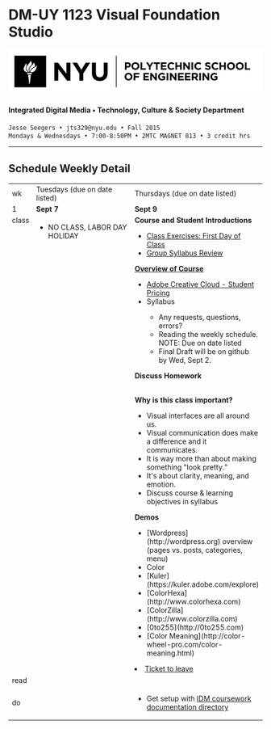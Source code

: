 # DM-UY 1123 Visual Foundation Studio

![NYU](nyu_soe_logo.png)
#### Integrated Digital Media • Technology, Culture & Society Department 

    Jesse Seegers • jts329@nyu.edu • Fall 2015 
    Mondays & Wednesdays • 7:00-8:50PM • 2MTC MAGNET 813 • 3 credit hrs

---

## Schedule Weekly Detail

<table>
<tr>
<td>wk</td>
<td>Tuesdays (due on date listed)</td>
<td>Thursdays (due on date listed)</td>
</tr>
<tr>
  <td valign="top">1</td>
  <td valign="top" width="48%"><strong>Sept 7</strong></td>
  <td valign="top" width="48%"><strong>Sept 9</strong></td>
</tr>
<tr>
<td valign="top">class</td>
<td valign="top">
<ul>
<li>NO CLASS, LABOR DAY HOLIDAY</li>
</ul></td>
<td valign="top"><strong>Course and Student Introductions</strong><br><a href="../class_exercises/dm1123_class_exercise_first_day.md">
<ul>
<li>Class Exercises: First Day of Class</li>
<li>Group Syllabus Review</li>
</ul><strong>Overview of Course</strong>
<ul>

<li><a href="http://www.adobe.com/creativecloud.html">Adobe Creative Cloud - Student Pricing</a></li>
<li> Syllabus</li>
<ul>
 <li>Any requests, questions, errors?</li>
 <li>Reading the weekly schedule. NOTE: Due on date listed</li>
 <li>Final Draft will be on github by Wed, Sept 2.</li>
</ul>
</ul>
<strong>Discuss Homework</strong><br><br>

<strong>Why is this class important?</strong>
<ul>
<li>Visual interfaces are all around us. </li>
<li>Visual communication does make a difference and it communicates.</li>
<li>It is way more than about making something "look pretty."</li>
<li>It's about clarity, meaning, and emotion.</li>
<li>Discuss course &amp; learning objectives in syllabus</li>
</ul>

<strong>Demos</strong>
<ul>
<li> [Wordpress] (http://wordpress.org) overview (pages vs. posts, categories, menu)</li>
<li>Color</li>
  <li>[Kuler](https://kuler.adobe.com/explore)</li>
  <li>[ColorHexa](http://www.colorhexa.com)</li>
  <li>[ColorZilla](http://www.colorzilla.com)</li>
  <li>[0to255](http://0to255.com)</li>
  <li>[Color Meaning](http://color-wheel-pro.com/color-meaning.html)</li>
 </ul>

<li><a href="../projects/dm1123_vfs_tickets_to_leave.md">Ticket to leave</a></li>
</ul></td>
</tr>
<tr>
  <td>read</td>
  <td></td>
  <td></td> 
</tr>
<tr>
  <td>do </td>
  <td>
  </td> 
  <td>
  <ul>
   <li>Get setup with <a href="../projects/dm1123_idm_coursework_documentation.md">IDM coursework documentation directory</a></li>

  </ul></td>
</tr>
</table>









 